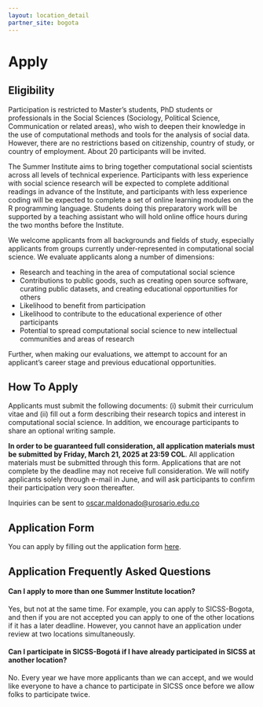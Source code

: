 ```yaml
---
layout: location_detail
partner_site: bogota
---
```


[//]: # (Update the following info to match your location!)

# Apply
## Eligibility

Participation is restricted to Master’s students, PhD students or professionals in the Social Sciences (Sociology, Political Science, Communication or related areas), who wish to deepen their knowledge in the use of computational methods and tools for the analysis of social data. However, there are no restrictions based on citizenship, country of study, or country of employment. About 20 participants will be invited.

The Summer Institute aims to bring together computational social scientists across all levels of technical experience. Participants with less experience with social science research will be expected to complete additional readings in advance of the Institute, and participants with less experience coding will be expected to complete a set of online learning modules on the R programming language. Students doing this preparatory work will be supported by a teaching assistant who will hold online office hours during the two months before the Institute.

We welcome applicants from all backgrounds and fields of study, especially applicants from groups currently under-represented in computational social science. We evaluate applicants along a number of dimensions:

- Research and teaching in the area of computational social science
- Contributions to public goods, such as creating open source software, curating public datasets, and creating educational opportunities for others
- Likelihood to benefit from participation
- Likelihood to contribute to the educational experience of other participants
- Potential to spread computational social science to new intellectual communities and areas of research

Further, when making our evaluations, we attempt to account for an applicant’s career stage and previous educational opportunities.

## How To Apply

Applicants must submit the following documents: (i) submit their curriculum vitae and (ii) fill out a form describing their research topics and interest in computational social science. In addition, we encourage participants to share an optional writing sample.

**In order to be guaranteed full consideration, all application materials must be submitted by Friday, March 21, 2025 at 23:59 COL**. All application materials must be submitted through this form. Applications that are not complete by the deadline may not receive full consideration. We will notify applicants solely through e-mail in June, and will ask participants to confirm their participation very soon thereafter.

Inquiries can be sent to [oscar.maldonado@urosario.edu.co](mailto:oscar.maldonado@urosario.edu.co)

## Application Form

You can apply by filling out the application form [here](https://zfrmz.com/40CO8Zx6BeqSjO1w4xeA).

## Application Frequently Asked Questions

#### Can I apply to more than one Summer Institute location?

Yes, but not at the same time. For example, you can apply to SICSS-Bogota, and then if you are not accepted you can apply to one of the other locations if it has a later deadline. However, you cannot have an application under review at two locations simultaneously.

#### Can I participate in SICSS-Bogotá if I have already participated in SICSS at another location?

No. Every year we have more applicants than we can accept, and we would like everyone to have a chance to participate in SICSS once before we allow folks to participate twice.
